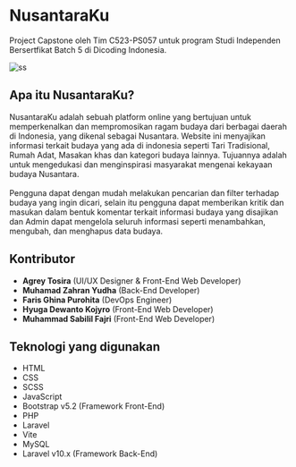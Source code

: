# NusantaraKu
Project Capstone oleh Tim C523-PS057 untuk program Studi Independen Bersertfikat Batch 5 di Dicoding Indonesia.

![ss](https://github.com/C523-PS057/NusantaraKu/assets/44093021/7e89b801-e5b8-4f2c-929c-623e9db2748d)


## Apa itu NusantaraKu?
NusantaraKu adalah sebuah platform online yang bertujuan untuk memperkenalkan dan mempromosikan ragam budaya dari berbagai daerah di Indonesia, yang dikenal sebagai Nusantara. Website ini menyajikan informasi terkait budaya yang ada di indonesia seperti Tari Tradisional, Rumah Adat, Masakan khas dan kategori budaya lainnya. Tujuannya adalah untuk mengedukasi dan menginspirasi masyarakat mengenai kekayaan budaya Nusantara. <br/><br/>
Pengguna dapat dengan mudah melakukan pencarian dan filter terhadap budaya yang ingin dicari, selain itu pengguna dapat memberikan kritik dan masukan dalam bentuk komentar terkait informasi budaya yang disajikan dan Admin dapat mengelola seluruh informasi seperti menambahkan, mengubah, dan menghapus data budaya.

## Kontributor
- **Agrey Tosira** (UI/UX Designer & Front-End Web Developer)
- **Muhamad Zahran Yudha** (Back-End Developer)
- **Faris Ghina Purohita** (DevOps Engineer)
- **Hyuga Dewanto Kojyro** (Front-End Web Developer)
- **Muhammad Sabilil Fajri** (Front-End Web Developer)

## Teknologi yang digunakan
- HTML
- CSS
- SCSS
- JavaScript
- Bootstrap v5.2 (Framework Front-End)
- PHP
- Laravel
- Vite
- MySQL
- Laravel v10.x (Framework Back-End)
